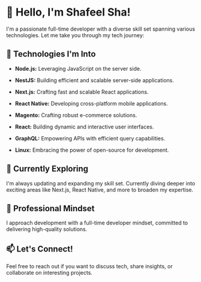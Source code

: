 # 👋 Hello, I'm Shafeel Sha!

I'm a passionate full-time developer with a diverse skill set spanning various technologies. Let me take you through my tech journey:

## 👀 Technologies I'm Into
- **Node.js:** Leveraging JavaScript on the server side.
- **NestJS:** Building efficient and scalable server-side applications.
- **Next.js:** Crafting fast and scalable React applications.
- **React Native:** Developing cross-platform mobile applications.
- **Magento:** Crafting robust e-commerce solutions.
- **React:** Building dynamic and interactive user interfaces.
- **GraphQL:** Empowering APIs with efficient query capabilities.

- **Linux:** Embracing the power of open-source for development.

## 🌱 Currently Exploring

I'm always updating and expanding my skill set. Currently diving deeper into exciting areas like Next.js, React Native, and more to broaden my expertise.

## 💼 Professional Mindset

I approach development with a full-time developer mindset, committed to delivering high-quality solutions.

## 📫 Let's Connect!

Feel free to reach out if you want to discuss tech, share insights, or collaborate on interesting projects.
 
<!---
ShafeelSha/ShafeelSha is a ✨ special ✨ repository because its `README.md` (this file) appears on your GitHub profile.
You can click the Preview link to take a look at your changes.
--->
